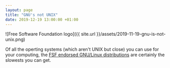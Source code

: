 ```yaml
---
layout: page
title: "GNU's not UNIX"
date: 2019-12-19 13:00:00 +01:00
---
```


![Free Software Foundation logo]({{ site.url }}/assets/2019-11-19-gnu-is-not-unix.png)

Of all the operting systems (which aren't UNIX but close) you can use for your computing, the [FSF endorsed GNU/Linux distributions](https://www.gnu.org/distros/free-distros.html) are certainly the slowests you can get.
